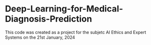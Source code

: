 # Deep-Learning-for-Medical-Diagnosis-Prediction
This code was created as a project for the subjetc AI Ethics and Expert Systems on the 21st January, 2024
